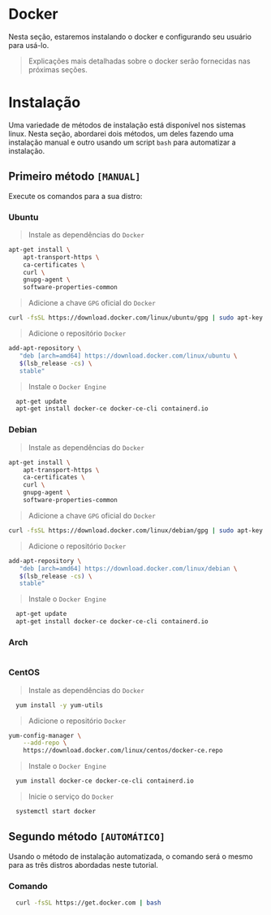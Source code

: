 # Docker
Nesta seção, estaremos instalando o docker e configurando seu usuário para usá-lo.
> Explicações mais detalhadas sobre o docker serão fornecidas nas próximas seções.

# Instalação
Uma variedade de métodos de instalação está disponível nos sistemas linux. Nesta seção, abordarei dois métodos, um deles fazendo uma instalação manual e outro usando um script `bash` para automatizar a instalação.

## Primeiro método `[MANUAL]`
Execute os comandos para a sua distro:

### Ubuntu
> Instale as dependências do `Docker`
```sh
apt-get install \
    apt-transport-https \
    ca-certificates \
    curl \
    gnupg-agent \
    software-properties-common
```
> Adicione a chave `GPG` oficial do `Docker`
```sh
curl -fsSL https://download.docker.com/linux/ubuntu/gpg | sudo apt-key add -
```
> Adicione o repositório `Docker`
```sh
add-apt-repository \
   "deb [arch=amd64] https://download.docker.com/linux/ubuntu \
   $(lsb_release -cs) \
   stable"
```
> Instale o `Docker Engine`
```sh
  apt-get update
  apt-get install docker-ce docker-ce-cli containerd.io
```

### Debian
> Instale as dependências do `Docker`
```sh
apt-get install \
    apt-transport-https \
    ca-certificates \
    curl \
    gnupg-agent \
    software-properties-common
```
> Adicione a chave `GPG` oficial do `Docker`
```sh
curl -fsSL https://download.docker.com/linux/debian/gpg | sudo apt-key add -
```
> Adicione o repositório `Docker`
```sh
add-apt-repository \
   "deb [arch=amd64] https://download.docker.com/linux/debian \
   $(lsb_release -cs) \
   stable"
```
> Instale o `Docker Engine`
```sh
  apt-get update
  apt-get install docker-ce docker-ce-cli containerd.io
```

### Arch
```sh
```

### CentOS
> Instale as dependências do `Docker`
```sh
  yum install -y yum-utils

```
> Adicione o repositório `Docker`
```sh
yum-config-manager \
    --add-repo \
    https://download.docker.com/linux/centos/docker-ce.repo
```
> Instale o `Docker Engine`
```sh
  yum install docker-ce docker-ce-cli containerd.io
```
> Inicie o serviço do `Docker`
```sh
  systemctl start docker
```

## Segundo método `[AUTOMÁTICO]`
Usando o método de instalação automatizada, o comando será o mesmo para as três distros abordadas neste tutorial.

### Comando
```sh
  curl -fsSL https://get.docker.com | bash
```
